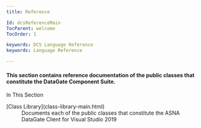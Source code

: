 ```yaml
---
title: Reference

Id: dcsReferenceMain
TocParent: welcome
TocOrder: 1

keywords: DCS Language Reference
keywords: Language Reference

---
```


####  This section contains reference documentation of the public classes that constitute the DataGate Component Suite. 
In This Section

<dl>
        <dt>
          [Class Library](class-library-main.html)
        </dt>
        <dd>Documents each of the public classes that constitute the ASNA DataGate Client 
						for Visual Studio 2019 </dd>
</dl>


